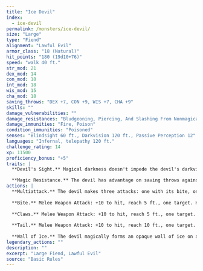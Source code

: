```yaml
---
title: "Ice Devil"
index:
  - ice-devil
permalink: /monsters/ice-devil/
size: "Large"
type: "Fiend"
alignment: "Lawful Evil"
armor_class: "18 (Natural)"
hit_points: "180 (19d10+76)"
speed: "walk 40 ft."
str_mod: 21
dex_mod: 14
con_mod: 18
int_mod: 18
wis_mod: 15
cha_mod: 18
saving_throws: "DEX +7, CON +9, WIS +7, CHA +9"
skills: ""
damage_vulnerabilities: ""
damage_resistances: "Bludgeoning, Piercing, And Slashing From Nonmagical Weapons That Aren'T Silvered"
damage_immunities: "Fire, Poison"
condition_immunities: "Poisoned"
senses: "Blindsight 60 ft., Darkvision 120 ft., Passive Perception 12"
languages: "Infernal, telepathy 120 ft."
challenge_rating: 14
xp: 11500
proficiency_bonus: "+5"
traits: |
  **Devil's Sight.** Magical darkness doesn't impede the devil's darkvision.

  **Magic Resistance.** The devil has advantage on saving throws against spells and other magical effects.
actions: |
  **Multiattack.** The devil makes three attacks: one with its bite, one with its claws, and one with its tail.
  
  **Bite.** Melee Weapon Attack: +10 to hit, reach 5 ft., one target. Hit: 12 (2d6 + 5) piercing damage plus 10 (3d6) cold damage.
  
  **Claws.** Melee Weapon Attack: +10 to hit, reach 5 ft., one target. Hit: 10 (2d4 + 5) slashing damage plus 10 (3d6) cold damage.
  
  **Tail.** Melee Weapon Attack: +10 to hit, reach 10 ft., one target. Hit: 12 (2d6 + 5) bludgeoning damage plus 10 (3d6) cold damage.
  
  **Wall of Ice.** The devil magically forms an opaque wall of ice on a solid surface it can see within 60 feet of it. The wall is 1 foot thick and up to 30 feet long and 10 feet high, or it's a hemispherical dome up to 20 feet in diameter. When the wall appears, each creature in its space is pushed out of it by the shortest route. The creature chooses which side of the wall to end up on, unless the creature is incapacitated. The creature then makes a DC 17 Dexterity saving throw, taking 35 (10d6) cold damage on a failed save, or half as much damage on a successful one. The wall lasts for 1 minute or until the devil is incapacitated or dies. The wall can be damaged and breached; each 10-foot section has AC 5, 30 hit points, vulnerability to fire damage, and immunity to acid, cold, necrotic, poison, and psychic damage. If a section is destroyed, it leaves behind a sheet of frigid air in the space the wall occupied. Whenever a creature finishes moving through the frigid air on a turn, willingly or otherwise, the creature must make a DC 17 Constitution saving throw, taking 17 (5d6) cold damage on a failed save, or half as much damage on a successful one. The frigid air dissipates when the rest of the wall vanishes.  
legendary_actions: ""
description: ""
excerpt: "Large Fiend, Lawful Evil"
source: "Basic Rules"
---
```


